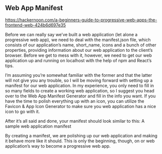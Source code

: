 ## Web App Manifest
https://hackernoon.com/a-beginners-guide-to-progressive-web-apps-the-frontend-web-424b6d697e35

Before we can really say we’ve built a web application (let alone a progressive web app), we need to deal with the manifest.json file, which consists of our application’s name, short_name, icons and a bunch of other properties, providing information about our web application to the client’s browser. Before we get to mess with it, however, we need to get our web application up and running on localhost with the help of npm and React’s tips.

I’m assuming you’re somewhat familiar with the former and that the latter will not give you any trouble, so I will be moving forward with setting up a manifest for our web application. In my experience, you only need to fill in so many fields to create a working web application, so I suggest you head over to the Web App Manifest Generator and fill in the info you want. If you have the time to polish everything up with an icon, you can utilize the Favicon & App Icon Generator to make sure you web application has a nice icon to go with it.

After it’s all said and done, your manifest should look similar to this:
A sample web application manifest

By creating a manifest, we are polishing up our web application and making it behave more like it should. This is only the beginning, though, on or web application’s way to become a progressive web app.
